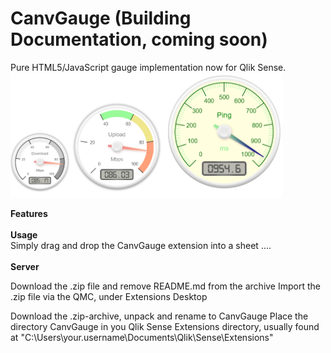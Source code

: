# CanvGauge (Building Documentation, coming soon)
Pure HTML5/JavaScript gauge implementation now for Qlik Sense.
<img src="https://raw.githubusercontent.com/CodingBSilva/CanvGauge/master/CanvGauge/preview.png" height="200" />


<b>Features</b>
<br/>
<br/>
<b>Usage</b>
<br/>
Simply drag and drop the CanvGauge extension into a sheet ....
<br/>
<br/>
<b>Server</b>

Download the .zip file and remove README.md from the archive
Import the .zip file via the QMC, under Extensions
Desktop

Download the .zip-archive, unpack and rename to CanvGauge
Place the directory CanvGauge in you Qlik Sense Extensions directory, usually found at "C:\Users\your.username\Documents\Qlik\Sense\Extensions\"
